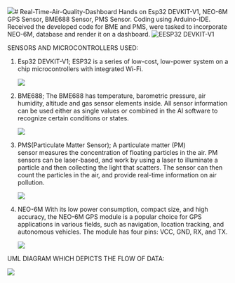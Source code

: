 ![](https://github.com/DarshilShukla26/Real-Time-Air-Quality-Dashboard/assets/97797056/fd61d624-fdf2-414a-96ee-1b100b98751b)# Real-Time-Air-Quality-Dashboard
Hands on Esp32 DEVKIT-V1, NEO-6M GPS Sensor, BME688 Sensor, PMS Sensor.
Coding using Arduino-IDE.
Received the developed code for BME and PMS, were tasked to incorporate NEO-6M, database and render it on a dashboard.
![EESP32 DEVKIT-V1](https://github.com/DarshilShukla26/Real-Time-Air-Quality-Dashboard/assets/97797056/3a0daa16-3cda-4ab0-bf21-a011db64e10c)

SENSORS AND MICROCONTROLLERS USED:
1) Esp32 DEVKIT-V1;
ESP32 is a series of low-cost, low-power system on a chip microcontrollers with integrated Wi-Fi.

   ![](https://github.com/DarshilShukla26/Real-Time-Air-Quality-Dashboard/assets/97797056/7f3b5931-bb9d-4041-a505-02c2f6a1f3f7)
3) BME688;
The BME688 has temperature, barometric pressure, air humidity, altitude and gas sensor elements inside. All sensor information can be used either as single values or combined in the AI software to recognize certain conditions or states.

   ![](https://github.com/DarshilShukla26/Real-Time-Air-Quality-Dashboard/assets/97797056/43c4a492-0a7a-4cc6-86c4-e6742b880dfb)
4) PMS(Particulate Matter Sensor);
A particulate matter (PM) sensor measures the concentration of floating particles in the air. PM sensors can be laser-based, and work by using a laser to illuminate a particle and then collecting the light that scatters. The sensor can then count the particles in the air, and provide real-time information  on air pollution.

   ![](https://github.com/DarshilShukla26/Real-Time-Air-Quality-Dashboard/assets/97797056/2298fce9-a2fd-40af-9acb-97d4fe3d142b)
5) NEO-6M
With its low power consumption, compact size, and high accuracy, the NEO-6M GPS module is a popular choice for GPS applications in various fields, such as navigation, location tracking, and autonomous vehicles. The module has four pins: VCC, GND, RX, and TX.

   ![](https://github.com/DarshilShukla26/Real-Time-Air-Quality-Dashboard/assets/97797056/f74ffc54-c975-4794-8a04-39172f6e65ae)

UML DIAGRAM WHICH DEPICTS THE FLOW OF DATA:

![](https://github.com/DarshilShukla26/Real-Time-Air-Quality-Dashboard/assets/97797056/850b696a-be5b-447d-a9b8-204bf9856ddd)



